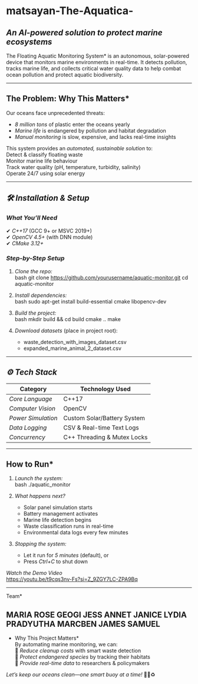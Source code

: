 # matsayan-The-Aquatica-

## *An AI-powered solution to protect marine ecosystems*  

The Floating Aquatic Monitoring System* is an autonomous, solar-powered device that monitors marine environments in real-time. It detects pollution, tracks marine life, and collects critical water quality data to help combat ocean pollution and protect aquatic biodiversity.  

---  

##  The Problem: Why This Matters*  
Our oceans face unprecedented threats:  
- *8 million tons* of plastic enter the oceans yearly  
- *Marine life* is endangered by pollution and habitat degradation  
- *Manual monitoring* is slow, expensive, and lacks real-time insights  

This system provides an *automated, sustainable solution* to:  
 Detect & classify floating waste  
 Monitor marine life behaviour  
 Track water quality (pH, temperature, turbidity, salinity)  
 Operate 24/7 using solar energy  

---  

## *🛠 Installation & Setup*  

### *What You’ll Need*  
✔ *C++17* (GCC 9+ or MSVC 2019+)  
✔ *OpenCV 4.5+* (with DNN module)  
✔ *CMake 3.12+*  

### *Step-by-Step Setup*  
1. *Clone the repo:*  
   bash
   git clone https://github.com/yourusername/aquatic-monitor.git
   cd aquatic-monitor
   

2. *Install dependencies:*  
   bash
   sudo apt-get install build-essential cmake libopencv-dev
   

3. *Build the project:*  
   bash
   mkdir build && cd build
   cmake ..
   make
   

4. *Download datasets* (place in project root):  
   - waste_detection_with_images_dataset.csv  
   - expanded_marine_animal_2_dataset.csv  

---  

## *⚙ Tech Stack*  
| Category       | Technology Used |
|---------------|----------------|
| *Core Language* | C++17 |
| *Computer Vision* | OpenCV |
| *Power Simulation* | Custom Solar/Battery System |
| *Data Logging* | CSV & Real-time Text Logs |
| *Concurrency* | C++ Threading & Mutex Locks |

---  

##  How to Run*  
1. *Launch the system:*  
   bash
   ./aquatic_monitor
   

2. *What happens next?*  
   - Solar panel simulation starts  
   -  Battery management activates  
   -  Marine life detection begins  
    -  Waste classification runs in real-time  
   -  Environmental data logs every few minutes  

3. *Stopping the system:*  
   - Let it run for *5 minutes* (default), or  
   - Press *Ctrl+C* to shut down  



*Watch the Demo Video*  
https://youtu.be/t9cqs3nv-Fs?si=Z_9ZGY7LC-ZPA9Bq

---  

Team*   
 
MARIA ROSE GEOGI
JESS ANNET
JANICE LYDIA PRADYUTHA 
MARCBEN JAMES SAMUEL
---  

* Why This Project Matters*  
By automating marine monitoring, we can:  
🔹 *Reduce cleanup costs* with smart waste detection  
🔹 *Protect endangered species* by tracking their habitats  
🔹 *Provide real-time data* to researchers & policymakers  

*Let’s keep our oceans clean—one smart buoy at a time!* 🌊🤖♻
